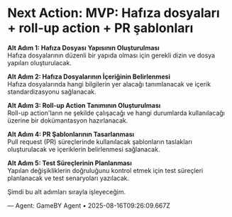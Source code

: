 # Next Action: MVP: Hafıza dosyaları + roll-up action + PR şablonları

**Alt Adım 1: Hafıza Dosyası Yapısının Oluşturulması**  
Hafıza dosyalarının düzenli bir yapıda olması için gerekli dizin ve dosya yapıları oluşturulacak.  

**Alt Adım 2: Hafıza Dosyalarının İçeriğinin Belirlenmesi**  
Hafıza dosyalarında hangi bilgilerin yer alacağı tanımlanacak ve içerik standardizasyonu sağlanacak.  

**Alt Adım 3: Roll-up Action Tanımının Oluşturulması**  
Roll-up action'ların ne şekilde çalışacağı ve hangi durumlarda kullanılacağı üzerine bir dokümantasyon hazırlanacak.  

**Alt Adım 4: PR Şablonlarının Tasarlanması**  
Pull request (PR) süreçlerinde kullanılacak şablonların taslakları oluşturulacak ve içeriklerin belirlenmesi sağlanacak.  

**Alt Adım 5: Test Süreçlerinin Planlanması**  
Yapılan değişikliklerin doğruluğunu kontrol etmek için test süreçleri planlanacak ve test senaryoları yazılacak.  

Şimdi bu alt adımları sırayla işleyeceğim.

— Agent: GameBY Agent • 2025-08-16T09:26:09.667Z
